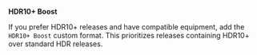 <!-- markdownlint-disable MD041 MD036-->
**HDR10+ Boost**<br>

If you prefer HDR10+ releases and have compatible equipment, add the `HDR10+ Boost` custom format. This prioritizes releases containing HDR10+ over standard HDR releases.
<!-- markdownlint-enable MD041 MD036-->
